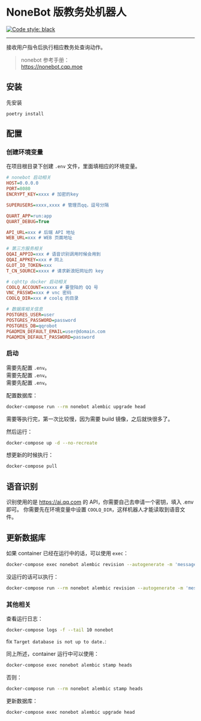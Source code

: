 # NoneBot 版教务处机器人

[![Code style: black](https://img.shields.io/badge/code%20style-black-000000.svg)](https://github.com/psf/black)

---

接收用户指令后执行相应教务处查询动作。

> nonebot 参考手册：  
> <https://nonebot.cqp.moe>

## 安装

先安装

```shell
poetry install
```

## 配置

### 创建环境变量

在项目根目录下创建 `.env` 文件，里面填相应的环境变量。

```ini
# nonebot 启动相关
HOST=0.0.0.0
PORT=8080
ENCRYPT_KEY=xxxx # 加密的key

SUPERUSERS=xxxx,xxxx # 管理员qq，逗号分隔

QUART_APP=run:app
QUART_DEBUG=True

API_URL=xxx # 后端 API 地址
WEB_URL=xxx # WEB 页面地址

# 第三方服务相关
QQAI_APPID=xxx # 语音识别调用时候会用到
QQAI_APPKEY=xxx # 同上
GLOT_IO_TOKEN=xxx
T_CN_SOURCE=xxxx # 请求新浪短网址的 key

# cqhttp docker 启动相关
COOLQ_ACCOUNT=xxxxx # 要登陆的 QQ 号
VNC_PASSWD=xxx # vnc 密码
COOLQ_DIR=xxx # coolq 的目录

# 数据库相关信息
POSTGRES_USER=user
POSTGRES_PASSWORD=password
POSTGRES_DB=qqrobot
PGADMIN_DEFAULT_EMAIL=user@domain.com
PGADMIN_DEFAULT_PASSWORD=password
```

### 启动

需要先配置 `.env`。  
需要先配置 `.env`。  
需要先配置 `.env`。  

配置数据库：

```sh
docker-compose run --rm nonebot alembic upgrade head
```

需要等执行完，第一次比较慢，因为需要 build 镜像，之后就快很多了。

然后运行：

```sh
docker-compose up -d --no-recreate
```

想更新的时候执行：

```sh
docker-compose pull
```

## 语音识别

识别使用的是 <https://ai.qq.com> 的 API，你需要自己去申请一个密钥，填入 .env 即可。
你需要先在环境变量中设置 `COOLQ_DIR`，这样机器人才能读取到语音文件。

## 更新数据库

如果 container 已经在运行中的话，可以使用 `exec`：

```sh
docker-compose exec nonebot alembic revision --autogenerate -m 'message'
```

没运行的话可以执行：

```sh
docker-compose run --rm nonebot alembic revision --autogenerate -m 'message'
```

### 其他相关

查看运行日志：

```sh
docker-compose logs -f --tail 10 nonebot
```

fix `Target database is not up to date.`:

同上所述，container 运行中可以使用：

```sh
docker-compose exec nonebot alembic stamp heads
```

否则：

```sh
docker-compose run --rm nonebot alembic stamp heads
```

更新数据库：

```sh
docker-compose exec nonebot alembic upgrade head
```
